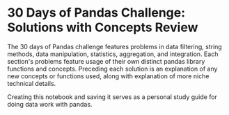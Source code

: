 # 30 Days of Pandas Challenge: Solutions with Concepts Review 
The 30 days of Pandas challenge features problems in data filtering, string methods, data manipulation, statistics, aggregation, and integration. Each section's problems feature usage of their own distinct pandas library functions and concepts. Preceding each solution is an explanation of any new concepts or functions used, along with explanation of more niche technical details. 

Creating this notebook and saving it serves as a personal study guide for doing data work with pandas.  
